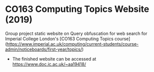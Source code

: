 # CO163 Computing Topics Website (2019)
Group project static website on Query obfuscation for web search for Imperial College London's [CO163 Computing Topics course] (https://www.imperial.ac.uk/computing/current-students/course-admin/noticeboards/first-year/topics/)

- The finished website can be accessed at https://www.doc.ic.ac.uk/~aa19418/

